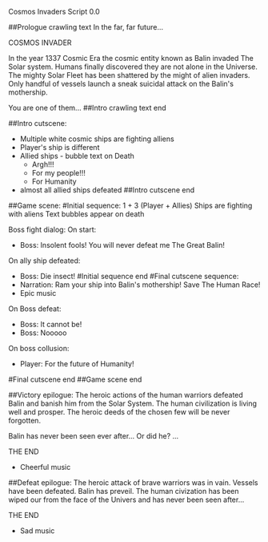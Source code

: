 Cosmos Invaders Script 0.0

##Prologue crawling text
In the far, far future...

COSMOS INVADER

In the year 1337 Cosmic Era
the cosmic entity known
as Balin invaded The Solar system.
Humans finally discovered they are
not alone in the Universe.
The mighty Solar Fleet has been shattered
by the might of alien invaders.
Only handful of vessels launch a sneak suicidal
attack on the Balin's mothership.

You are one of them...
##Intro crawling text end

##Intro cutscene:
- Multiple white cosmic ships are fighting alliens
- Player's ship is different
- Allied ships - bubble text on Death
  - Argh!!!
  - For my people!!!
  - For Humanity
- almost all allied ships defeated
##Intro cutscene end

##Game scene:
#Initial sequence:
1 + 3 (Player + Allies) Ships are fighting with aliens
Text bubbles appear on death

Boss fight dialog:
On start:
- Boss: Insolent fools! You will never defeat me The Great Balin!

On ally ship defeated:
- Boss: Die insect!
#Initial sequence end
#Final cutscene sequence:
- Narration: Ram your ship into Balin's mothership! Save The Human Race!
- Epic music

On Boss defeat:
- Boss: It cannot be!
- Boss: Nooooo

On boss collusion:
- Player: For the future of Humanity!

#Final cutscene end
##Game scene end

##Victory epilogue:
The heroic actions of the human warriors
defeated Balin and banish him from the Solar System.
The human civilization is living well and prosper.
The heroic deeds of the chosen few will be never forgotten.

Balin has never been seen ever after... Or did he?
...

THE END
- Cheerful music

##Defeat epilogue:
The heroic attack of brave warriors was in vain.
Vessels have been defeated. Balin has preveil.
The human civization has been wiped our from the face
of the Univers and has never been seen after...

THE END
- Sad music